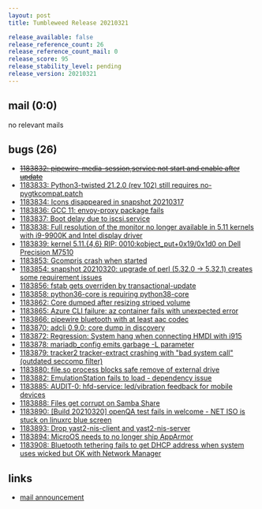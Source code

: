 ```yaml
---
layout: post
title: Tumbleweed Release 20210321

release_available: false
release_reference_count: 26
release_reference_count_mail: 0
release_score: 95
release_stability_level: pending
release_version: 20210321
---
```


## mail (0:0)

no relevant mails

## bugs (26)

<!--more-->

- ~~[1183832: pipewire-media-session,service not start and enable after update](https://bugzilla.opensuse.org/show_bug.cgi?id=1183832)~~
- [1183833: Python3-twisted 21.2.0 (rev 102) still requires no-pygtkcompat.patch](https://bugzilla.opensuse.org/show_bug.cgi?id=1183833)
- [1183834: Icons disappeared in snapshot 20210317](https://bugzilla.opensuse.org/show_bug.cgi?id=1183834)
- [1183836: GCC 11: envoy-proxy package fails](https://bugzilla.opensuse.org/show_bug.cgi?id=1183836)
- [1183837: Boot delay due to iscsi.service](https://bugzilla.opensuse.org/show_bug.cgi?id=1183837)
- [1183838: Full resolution of the monitor no longer available in 5.11 kernels with i9-9900K and Intel display driver](https://bugzilla.opensuse.org/show_bug.cgi?id=1183838)
- [1183839: kernel 5.11.{4,6} RIP: 0010:kobject_put+0x19/0x1d0 on Dell Precision M7510](https://bugzilla.opensuse.org/show_bug.cgi?id=1183839)
- [1183853: Gcompris crash when started](https://bugzilla.opensuse.org/show_bug.cgi?id=1183853)
- [1183854: snapshot 20210320: upgrade of perl (5.32.0 -> 5.32.1) creates some requirement issues](https://bugzilla.opensuse.org/show_bug.cgi?id=1183854)
- [1183856: fstab gets overriden by transactional-update](https://bugzilla.opensuse.org/show_bug.cgi?id=1183856)
- [1183858: python36-core is requiring python38-core](https://bugzilla.opensuse.org/show_bug.cgi?id=1183858)
- [1183862: Core dumped after resizing striped volume](https://bugzilla.opensuse.org/show_bug.cgi?id=1183862)
- [1183865: Azure CLI failure: az container fails with unexpected error](https://bugzilla.opensuse.org/show_bug.cgi?id=1183865)
- [1183866: pipewire bluetooth with at least aac codec](https://bugzilla.opensuse.org/show_bug.cgi?id=1183866)
- [1183870: adcli 0.9.0: core dump in discovery](https://bugzilla.opensuse.org/show_bug.cgi?id=1183870)
- [1183872: Regression: System hang when connecting HMDI with i915](https://bugzilla.opensuse.org/show_bug.cgi?id=1183872)
- [1183878: mariadb_config emits garbage -L parameter](https://bugzilla.opensuse.org/show_bug.cgi?id=1183878)
- [1183879: tracker2 tracker-extract crashing with "bad system call" (outdated seccomp filter)](https://bugzilla.opensuse.org/show_bug.cgi?id=1183879)
- [1183880: file.so process blocks safe remove of external drive](https://bugzilla.opensuse.org/show_bug.cgi?id=1183880)
- [1183882: EmulationStation fails to load - dependency issue](https://bugzilla.opensuse.org/show_bug.cgi?id=1183882)
- [1183885: AUDIT-0: hfd-service: led/vibration feedback for mobile devices](https://bugzilla.opensuse.org/show_bug.cgi?id=1183885)
- [1183888: Files get corrupt on Samba Share](https://bugzilla.opensuse.org/show_bug.cgi?id=1183888)
- [1183890: \[Build 20210320\] openQA test fails in welcome - NET ISO is stuck on linuxrc blue screen](https://bugzilla.opensuse.org/show_bug.cgi?id=1183890)
- [1183893: Drop yast2-nis-client and yast2-nis-server](https://bugzilla.opensuse.org/show_bug.cgi?id=1183893)
- [1183894: MicroOS needs to no longer ship AppArmor](https://bugzilla.opensuse.org/show_bug.cgi?id=1183894)
- [1183908: Bluetooth tethering fails to get DHCP address when system uses wicked but OK with Network Manager](https://bugzilla.opensuse.org/show_bug.cgi?id=1183908)



## links

- [mail announcement](https://github.com/boombatower/tumbleweed-review/issues/10)

